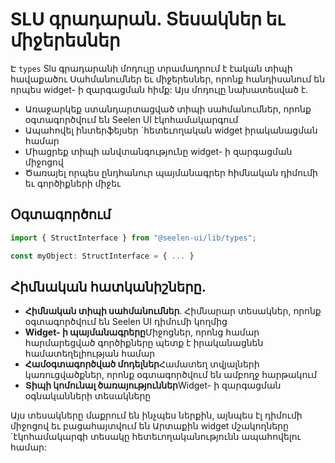 # **SLU գրադարան. Տեսակներ եւ միջերեսներ**

Է `types` Slu գրադարանի մոդուլը տրամադրում է էական տիպի հավաքածու 
Սահմանումներ եւ միջերեսներ, որոնք հանդիսանում են որպես widget- ի զարգացման հիմք: 
Այս մոդուլը նախատեսված է.

* Առաջարկեք ստանդարտացված տիպի սահմանումներ, որոնք օգտագործվում են Seelen UI էկոհամակարգում
* Ապահովել ինտերֆեյսեր \`հետեւողական widget իրականացման համար
* Միացրեք տիպի անվտանգությունը widget- ի զարգացման միջոցով
* Ծառայել որպես ընդհանուր պայմանագրեր հիմնական դիմումի եւ գործիքների միջեւ

## **Օգտագործում**

```ts
import { StructInterface } from "@seelen-ui/lib/types";

const myObject: StructInterface = { ... }
```

## **Հիմնական հատկանիշները.**

* **Հիմնական տիպի սահմանումներ**. Հիմնարար տեսակներ, որոնք օգտագործվում են Seelen UI դիմումի կողմից
* **Widget- ի պայմանագրերը**Միջոցներ, որոնց համար հարմարեցված գործիքները պետք է իրականացնեն համատեղելիության համար
* **Համօգտագործված մոդելներ**Համատեղ տվյալների կառուցվածքներ, որոնք օգտագործվում են ամբողջ հարթակում
* **Տիպի կոմունալ ծառայություններ**Widget- ի զարգացման օգնականների տեսակները

Այս տեսակները մաքրում են ինչպես ներքին, այնպես էլ դիմումի միջոցով եւ բացահայտվում են 
Արտաքին widget մշակողները \`էկոհամակարգի տեսակը հետեւողականությունն ապահովելու համար:
